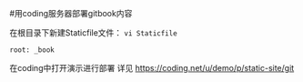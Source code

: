 #用coding服务器部署gitbook内容

在根目录下新建Staticfile文件： 
`vi Staticfile`

	root: _book

在coding中打开演示进行部署
详见 https://coding.net/u/demo/p/static-site/git